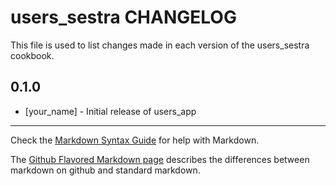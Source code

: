 users_sestra CHANGELOG
===================

This file is used to list changes made in each version of the users_sestra cookbook.

0.1.0
-----
- [your_name] - Initial release of users_app

- - -
Check the [Markdown Syntax Guide](http://daringfireball.net/projects/markdown/syntax) for help with Markdown.

The [Github Flavored Markdown page](http://github.github.com/github-flavored-markdown/) describes the differences between markdown on github and standard markdown.
